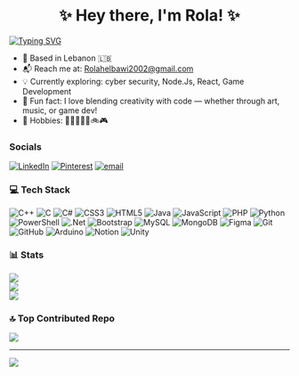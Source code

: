 <h1 align="center">✨ Hey there, I'm Rola! ✨</h1>  


<a href="https://git.io/typing-svg"><img src="https://readme-typing-svg.demolab.com?font=Fira+Code&size=20&duration=3000&pause=1000&color=B1A93D&background=55FF0000&multiline=true&lines=%F0%9F%91%A9%E2%80%8D%F0%9F%92%BB+Software+Engineer+" alt="Typing SVG" /></a>
<ul dir="auto">
<li>📍 Based in Lebanon 🇱🇧</li>
<li>📬 Reach me at: <a href="mailto:Rolahelbawi2002@gmail.com">Rolahelbawi2002@gmail.com</a></li>
<li>💡 Currently exploring: cyber security, Node.Js, React, Game Development</li>
<li>🌟 Fun fact: I love blending creativity with code — whether through art, music, or game dev! </li>
<li>🎨 Hobbies: 🎻🎹🏐🏀🐎🚲🎮</li>
</ul>


<h3>Socials</h3>

[![LinkedIn](https://img.shields.io/badge/LinkedIn-%230077B5.svg?logo=linkedin&logoColor=white)](https://linkedin.com/in/rola-alhelbawi-a00b90304) [![Pinterest](https://img.shields.io/badge/Pinterest-%23E60023.svg?logo=Pinterest&logoColor=white)](https://pinterest.com/rolalhelbawi) [![email](https://img.shields.io/badge/Email-D14836?logo=gmail&logoColor=white)](mailto:rolahelbawi2002@gmail.com) 

<h3> 💻 Tech Stack</h3>

![C++](https://img.shields.io/badge/c++-%2300599C.svg?style=for-the-badge&logo=c%2B%2B&logoColor=white) ![C](https://img.shields.io/badge/c-%2300599C.svg?style=for-the-badge&logo=c&logoColor=white) ![C#](https://img.shields.io/badge/c%23-%23239120.svg?style=for-the-badge&logo=csharp&logoColor=white) ![CSS3](https://img.shields.io/badge/css3-%231572B6.svg?style=for-the-badge&logo=css3&logoColor=white) ![HTML5](https://img.shields.io/badge/html5-%23E34F26.svg?style=for-the-badge&logo=html5&logoColor=white) ![Java](https://img.shields.io/badge/java-%23ED8B00.svg?style=for-the-badge&logo=openjdk&logoColor=white) ![JavaScript](https://img.shields.io/badge/javascript-%23323330.svg?style=for-the-badge&logo=javascript&logoColor=%23F7DF1E) ![PHP](https://img.shields.io/badge/php-%23777BB4.svg?style=for-the-badge&logo=php&logoColor=white) ![Python](https://img.shields.io/badge/python-3670A0?style=for-the-badge&logo=python&logoColor=ffdd54) ![PowerShell](https://img.shields.io/badge/PowerShell-%235391FE.svg?style=for-the-badge&logo=powershell&logoColor=white) ![.Net](https://img.shields.io/badge/.NET-5C2D91?style=for-the-badge&logo=.net&logoColor=white) ![Bootstrap](https://img.shields.io/badge/bootstrap-%238511FA.svg?style=for-the-badge&logo=bootstrap&logoColor=white) ![MySQL](https://img.shields.io/badge/mysql-4479A1.svg?style=for-the-badge&logo=mysql&logoColor=white) ![MongoDB](https://img.shields.io/badge/MongoDB-%234ea94b.svg?style=for-the-badge&logo=mongodb&logoColor=white) ![Figma](https://img.shields.io/badge/figma-%23F24E1E.svg?style=for-the-badge&logo=figma&logoColor=white) ![Git](https://img.shields.io/badge/git-%23F05033.svg?style=for-the-badge&logo=git&logoColor=white) ![GitHub](https://img.shields.io/badge/github-%23121011.svg?style=for-the-badge&logo=github&logoColor=white) ![Arduino](https://img.shields.io/badge/-Arduino-00979D?style=for-the-badge&logo=Arduino&logoColor=white) ![Notion](https://img.shields.io/badge/Notion-%23000000.svg?style=for-the-badge&logo=notion&logoColor=white) ![Unity](https://img.shields.io/badge/unity-%23000000.svg?style=for-the-badge&logo=unity&logoColor=white)

<h3>📊 Stats</h3>

![](https://github-readme-stats.vercel.app/api?username=Rola-Alhelbawi&theme=dark&hide_border=false&include_all_commits=false&count_private=false)<br/>
![](https://nirzak-streak-stats.vercel.app/?user=Rola-Alhelbawi&theme=dark&hide_border=false)<br/>
![](https://github-readme-stats.vercel.app/api/top-langs/?username=Rola-Alhelbawi&theme=dark&hide_border=false&include_all_commits=false&count_private=false&layout=compact)

### 🔝 Top Contributed Repo
![](https://github-contributor-stats.vercel.app/api?username=Rola-Alhelbawi&limit=5&theme=tokyonight&combine_all_yearly_contributions=true)

---
[![](https://visitcount.itsvg.in/api?id=Rola-Alhelbawi&icon=7&color=11)](https://visitcount.itsvg.in)
